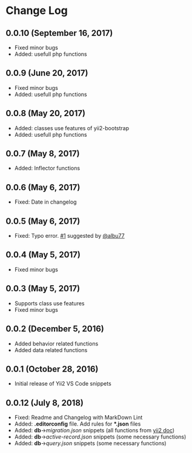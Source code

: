 # Change Log

## 0.0.10 (September 16, 2017)

- Fixed minor bugs
- Added: usefull php functions

## 0.0.9 (June 20, 2017)

- Fixed minor bugs
- Added: usefull php functions

## 0.0.8 (May 20, 2017)

- Added: classes use features of yii2-bootstrap
- Added: usefull php functions

## 0.0.7 (May 8, 2017)

- Added: Inflector functions

## 0.0.6 (May 6, 2017)

- Fixed: Date in changelog

## 0.0.5 (May 6, 2017)

- Fixed: Typo error. [#1](https://github.com/imanilchaudhari/yii2-snippets-vscode/issues/1) suggested by [@albu77](https://github.com/albu77)

## 0.0.4 (May 5, 2017)

- Fixed minor bugs

## 0.0.3 (May 5, 2017)

- Supports class use features
- Fixed minor bugs

## 0.0.2 (December 5, 2016)

- Added behavior related functions
- Added data related functions

## 0.0.1 (October 28, 2016)

- Initial release of Yii2 VS Code snippets

## 0.0.12 (July 8, 2018)

- Fixed: Readme and Changelog with MarkDown Lint
- Added: __.editorconfig__ file. Add rules for __*.json__ files
- Added: __db__->*migration.json* snippets (all functions from [yii2 doc](https://www.yiiframework.com/doc/api/2.0/yii-db-migration))
- Added: __db__->*active-record.json* snippets (some necessary functions)
- Added: __db__->*query.json* snippets (some necessary functions)
